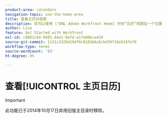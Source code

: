 ```yaml
---
product-area: calendars
navigation-topic: use-the-home-area
title: 查看主页日程表
description: 您可以使用 [!DNL Adobe Workfront Home] 中的“日历”视图在一个位置管理所有分配的工作项。 只有您才能看到“主页日程表”视图，而且只有您才能管理您的主页日程表。
author: Lisa
feature: Get Started with Workfront
exl-id: c8801cb4-0485-44a1-9a7d-a17a96bca419
source-git-commit: 1131c2329d194f0c9181b6a5cbd39f19a5247ef0
workflow-type: tm+mt
source-wordcount: '53'
ht-degree: 0%

---
```


# 查看[!UICONTROL 主页日历]

>[!IMPORTANT]
>
>此功能已于2014年10月17日弃用旧版主目录时移除。

<!--

You can use the [!UICONTROL Calendar] view in [!DNL Adobe Workfront Home] to manage all your assigned work items in one place. Your [!UICONTROL Home Calendar] view is visible only to you, and only you can manage your [!UICONTROL Home Calendar].

To learn more about the Home Calendar, see [Home Calendar view](../../../workfront-basics/using-home/using-the-home-area/home-calendar-view.md).

## Access requirements

You must have the following access to perform the steps in this article:

<table style="table-layout:auto"> 
 <col> 
 </col> 
 <col> 
 </col> 
 <tbody> 
  <tr> 
   <td role="rowheader"><strong>[!DNL Adobe Workfront plan*]</strong></td> 
   <td> <p>Any</p> </td> 
  </tr> 
  <tr> 
   <td role="rowheader"><strong>[!DNL Adobe Workfront] license*</strong></td> 
   <td> <p>[!UICONTROL Work] or higher</p> </td> 
  </tr> 
  <tr> 
   <td role="rowheader"><strong>Access level configurations*</strong></td> 
   <td> <p>[!UICONTROL Edit] access to Tasks and Issues</p> <p>Note: If you still don't have access, ask your [!DNL Workfront] administrator if they set additional restrictions in your access level. For information on how a [!DNL Workfront] administrator can modify your access level, see <a href="../../../administration-and-setup/add-users/configure-and-grant-access/create-modify-access-levels.md" class="MCXref xref">Create or modify custom access levels</a>.</p> </td> 
  </tr> 
  <tr> 
   <td role="rowheader"><strong>Object permissions</strong></td> 
   <td> <p>[!UICONTROL Contribute] permissions or higher to the tasks and issues you want to add to the calendar</p> <p>For information on requesting additional access, see <a href="../../../workfront-basics/grant-and-request-access-to-objects/request-access.md" class="MCXref xref">Request access to objects </a>.</p> </td> 
  </tr> 
 </tbody> 
</table>

&#42;To find out what plan, license type, or access you have, contact your [!DNL Workfront] administrator.

## View the [!DNL Workfront] [!UICONTROL Home Calendar]

1. Click the **[!UICONTROL Home]** icon ![](assets/home-icon-30x29.png) in the upper-left corner of Adobe Workfront.

   >[!NOTE]
   >
   >Your [!DNL Workfront] administrator might make the following changes to the [!UICONTROL Home] icon in your environment:
   >
   >* Replace it with an image customized to illustrate your organization. In this case, the icon will look different that shown in this article.
   >* Replace the page linked to it with a different page. In this case, click the **[!UICONTROL Main Menu]** ![](assets/main-menu-icon.png) in the upper-right corner of the page, then click **[!UICONTROL Home]**.


1. Click **[!UICONTROL Work List]** in the upper-left corner of Home, then click **[!UICONTROL Calendar]** in the drop-down menu.

   ![](assets/work-list-calendar-drop-down-expanded-home-nwe.png)

   The [!UICONTROL Home Calendar] view displays.

   ![](assets/calendar-group-by-drop-down-home-nwe-350x135.png)

   All the work items assigned to you or assigned to your groups, teams, or roles display in the left panel.

   You can manage your workday by dragging and dropping tasks from the left panel to your calendar. To learn about how to populate your [!UICONTROL Home Calendar], see [Use the [!UICONTROL Home Calendar] view](../../../workfront-basics/using-home/using-the-home-area/use-home-calendar-view.md).

-->